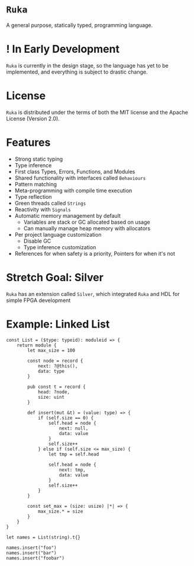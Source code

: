 # `Ruka`
A general purpose, statically typed, programming language.

# ! In Early Development
`Ruka` is currently in the design stage, so the language has yet to be implemented, and everything is subject to drastic change.

# License
`Ruka` is distributed under the terms of both the MIT license and the Apache License (Version 2.0).

# Features
- Strong static typing
- Type inference
- First class Types, Errors, Functions, and Modules
- Shared functionality with interfaces called `Behaviours`
- Pattern matching
- Meta-programming with compile time execution
- Type reflection
- Green threads called `Strings`
- Reactivity with `Signals`
- Automatic memory management by default
    - Variables are stack or GC allocated based on usage
    - Can manually manage heap memory with allocators
- Per project language customization
    - Disable GC
    - Type inference customization
- References for when safety is a priority, Pointers for when it's not

# Stretch Goal: Silver
`Ruka` has an extension called `Silver`, which integrated `Ruka` and HDL for simple FPGA development

# Example: Linked List
```
const List = ($type: typeid): moduleid => {
    return module {
        let max_size = 100

        const node = record {
            next: ?@this(),
            data: type
        }

        pub const t = record {
            head: ?node,
            size: uint
        }

        def insert(mut &t) = (value: type) => {
            if (self.size == 0) {
                self.head = node {
                    next: null,
                    data: value
                }
                self.size++ 
            } else if (self.size <= max_size) {
                let tmp = self.head

                self.head = node {
                    next: tmp,
                    data: value
                }
                self.size++ 
            }
        }

        const set_max = (size: usize) |*| => {
            max_size.* = size
        }
    }
}

let names = List(string).t{}

names.insert("foo")
names.insert("bar")
names.insert("foobar")
```
